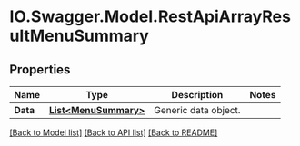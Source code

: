 # IO.Swagger.Model.RestApiArrayResultMenuSummary
## Properties

Name | Type | Description | Notes
------------ | ------------- | ------------- | -------------
**Data** | [**List&lt;MenuSummary&gt;**](MenuSummary.md) | Generic data object. | 

[[Back to Model list]](../README.md#documentation-for-models) [[Back to API list]](../README.md#documentation-for-api-endpoints) [[Back to README]](../README.md)

